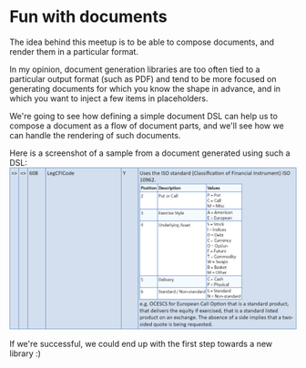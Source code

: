﻿# Fun with documents

The idea behind this meetup is to be able to compose documents, and render them in a particular format.

In my opinion, document generation libraries are too often tied to a particular output format (such as PDF) and tend to be more focused on generating documents for which you know the shape in advance, and in which you want to inject a few items in placeholders.

We're going to see how defining a simple document DSL can help us to compose a document as a flow of document parts, and we'll see how we can handle the rendering of such documents.

Here is a screenshot of a sample from a document generated using such a DSL:
![A sample with a table](Explanations/tables.png)

If we're successful, we could end up with the first step towards a new library :)